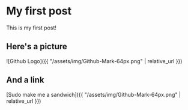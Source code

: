 ---
---

# My first post
This is my first post!

## Here's a picture
![Github Logo]({{ "/assets/img/Github-Mark-64px.png" | relative_url }})

## And a link
[Sudo make me a sandwich]({{ "/assets/img/Github-Mark-64px.png" | relative_url }})
